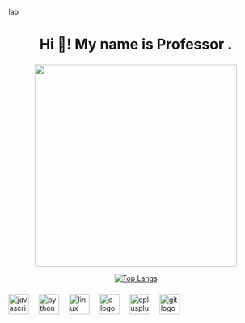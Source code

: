 lab<br clear="both">

<h1 align="center">Hi 👋! My name is Professor .</h1>

###

<div align="center">
  
  <img width=400 src='https://github-readme-stats.vercel.app/api?username=professor-lab&theme=vue-dark&show_icons=true&hide_border=true&count_private=true' />
  
  [![Top Langs](https://github-readme-stats.vercel.app/api/top-langs/?username=professor-lab\&layout=pie)](https://github.com/professor-lab/github-readme-stats)



</div>

###

<div align="left">
  <img src="https://cdn.jsdelivr.net/gh/devicons/devicon/icons/javascript/javascript-original.svg" height="40" alt="javascript logo"  />
  <img width="12" />

  <img src="https://skillicons.dev/icons?i=python" height="40" alt="python logo"  />
  <img width="12" />
  <img src="https://skillicons.dev/icons?i=linux" height="40" alt="linux logo"  />
  <img width="12" />
  <img src="https://cdn.simpleicons.org/c/A8B9CC" height="40" alt="c logo"  />
  <img width="12" />
  <img src="https://cdn.simpleicons.org/c++/00599C" height="40" alt="cplusplus logo"  />
  <img width="12" />
  <img src="https://cdn.simpleicons.org/git/F05032" height="40" alt="git logo"  />

 
</div>


